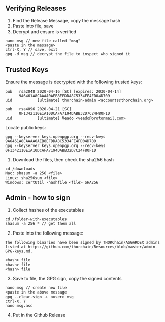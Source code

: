 ## Verifying Releases

1) Find the Release Message, copy the message hash
2) Paste into file, save
3) Decrypt and ensure is verified

```
nano msg // new file called "msg"
<paste in the message>
ctrl-X, Y // save, exit
gpg -d msg // decrypt the file to inspect who signed it
```
## Trusted Keys

Ensure the message is decrypted with the following trusted keys:

```
pub   rsa2048 2020-04-16 [SC] [expires: 2030-04-14]
      9A6461A8CAAAA0AEB8EFDDA8C5334FE4FD04D709
uid           [ultimate] thorchain-admin <accounts@thorchain.org>
```
```
pub   rsa4096 2020-04-21 [SC]
      0F1342110E1A10DCAFA7194DABB32D7C24F80F1D
uid           [ultimate] Veado <veado@protonmail.com>
```

Locate public keys:
```
gpg --keyserver keys.openpgp.org --recv-keys 9A6461A8CAAAA0AEB8EFDDA8C5334FE4FD04D709
gpg --keyserver keys.openpgp.org --recv-keys 0F1342110E1A10DCAFA7194DABB32D7C24F80F1D
```


1) Download the files, then check the sha256 hash

```
cd /downloads
Mac: shasum -a 256 <file>
Linux: sha256sum <file>
Windows: certUtil -hashfile <file> SHA256
```

## Admin - how to sign

1) Collect hashes of the executables

```
cd /folder-with-executables
shasum -a 256 * // get them all
```

2) Paste into the following message:

```
The following binaries have been signed by THORChain/ASGARDEX admins listed at https://github.com/thorchain/Resources/blob/master/admin-GPG-keys.md.

<hash> file
<hash> file
<hash> file
```

3) Save to file, the GPG sign, copy the signed contents

```
nano msg // create new file
<paste in the above message
gpg --clear-sign -u <user> msg
ctrl-X, Y
nano msg.asc
```

4) Put in the Github Release


